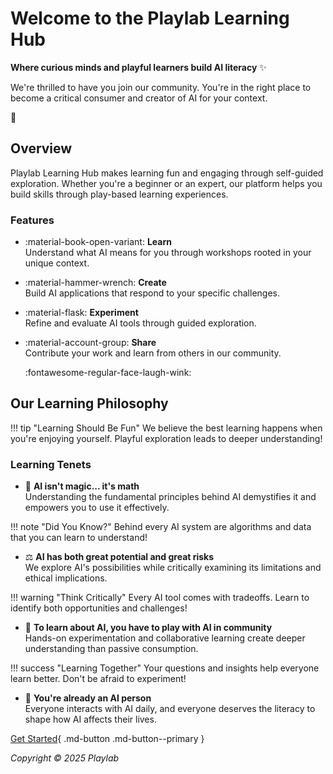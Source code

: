 # Welcome to the Playlab Learning Hub

**Where curious minds and playful learners build AI literacy** ✨

We're thrilled to have you join our community. You're in the right place to become a critical consumer and creator of AI for your context.

:beer:

## Overview

Playlab Learning Hub makes learning fun and engaging through self-guided exploration. Whether you're a beginner or an expert, our platform helps you build skills through play-based learning experiences.

### Features

- :material-book-open-variant: **Learn**  
  Understand what AI means for you through workshops rooted in your unique context.

- :material-hammer-wrench: **Create**  
  Build AI applications that respond to your specific challenges.

- :material-flask: **Experiment**  
  Refine and evaluate AI tools through guided exploration.

- :material-account-group: **Share**  
  Contribute your work and learn from others in our community.

  :fontawesome-regular-face-laugh-wink:

## Our Learning Philosophy

!!! tip "Learning Should Be Fun"
    We believe the best learning happens when you're enjoying yourself. Playful exploration leads to deeper understanding!

### Learning Tenets

- 🧮 **AI isn't magic... it's math**  
  Understanding the fundamental principles behind AI demystifies it and empowers you to use it effectively.

!!! note "Did You Know?"
    Behind every AI system are algorithms and data that you can learn to understand!

- ⚖️ **AI has both great potential and great risks**  
  We explore AI's possibilities while critically examining its limitations and ethical implications.

!!! warning "Think Critically"
    Every AI tool comes with tradeoffs. Learn to identify both opportunities and challenges!

- 🤝 **To learn about AI, you have to play with AI in community**  
  Hands-on experimentation and collaborative learning create deeper understanding than passive consumption.

!!! success "Learning Together"
    Your questions and insights help everyone learn better. Don't be afraid to experiment!

- 🌟 **You're already an AI person**  
  Everyone interacts with AI daily, and everyone deserves the literacy to shape how AI affects their lives.


[Get Started](https://wymankhuu.github.io/playlab-learning/getting-started/){ .md-button .md-button--primary }

*Copyright © 2025 Playlab*